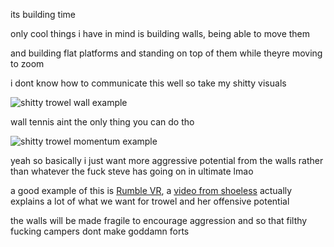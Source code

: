 its building time

only cool things i have in mind is building walls, being able to move them

and building flat platforms and standing on top of them while theyre moving to zoom

i dont know how to communicate this well so take my shitty visuals

![shitty trowel wall example](/img/characters/trowel/shitty-trowel-wall-example.png)

wall tennis aint the only thing you can do tho

![shitty trowel momentum example](/img/characters/trowel/shitty-trowel-momentum-example.png)

yeah so basically i just want more aggressive potential from the walls rather than whatever the fuck steve has going on in ultimate lmao

a good example of this is [Rumble VR](https://store.steampowered.com/app/890550/RUMBLE/), a [video from shoeless](https://www.youtube.com/watch?v=Xw8uGQAezm8) actually explains a lot of what we want for trowel and her offensive potential

the walls will be made fragile to encourage aggression and so that filthy fucking campers dont make goddamn forts